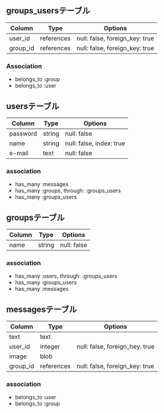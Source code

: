 

## groups_usersテーブル

|Column|Type|Options|
|------|----|-------|
|user_id|references|null: false, foreign_key: true|
|group_id|references|null: false, foreign_key: true|

### Association
- belongs_to :group
- belongs_to :user



## usersテーブル
|Column|Type|Options|
|------|----|-------|
|password|string|null: false|
|name|string|null: false, index: true|
|e-mail|text|null: false|

### association
- has_many :messages
- has_many :groups, through: :groups_users
- has_many :groups_users




## groupsテーブル
|Column|Type|Options|
|------|----|-------|
|name|string|null: false|

### association
- has_many :users, through: :groups_users
- has_many :groups_users
- has_many :messages




## messagesテーブル
|Column|Type|Options|
|------|----|-------|
|text|text||
|user_id|integer|null: false, foreign_hey: true|
|image|blob||
|group_id|references|null: false, foreign_key: true|

### association
 - belongs_to :user
 - belongs_to :group
 

